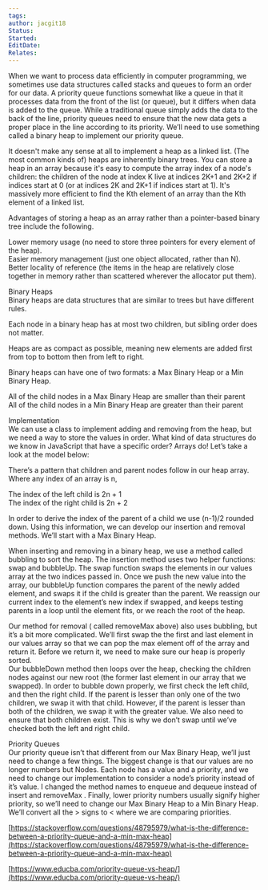 ```yaml
---
tags: 
author: jacgit18
Status: 
Started: 
EditDate: 
Relates:
---
```

When we want to process data efficiently in computer programming, we sometimes use data structures called stacks and queues to form an order for our data. A priority queue functions somewhat like a queue in that it processes data from the front of the list (or queue), but it differs when data is added to the queue. While a traditional queue simply adds the data to the back of the line, priority queues need to ensure that the new data gets a proper place in the line according to its priority. We’ll need to use something called a binary heap to implement our priority queue.  
  
It doesn't make any sense at all to implement a heap as a linked list. (The most common kinds of) heaps are inherently binary trees. You can store a heap in an array because it's easy to compute the array index of a node's children: the children of the node at index K live at indices 2K+1 and 2K+2 if indices start at 0 (or at indices 2K and 2K+1 if indices start at 1). It's massively more efficient to find the Kth element of an array than the Kth element of a linked list.  
  
Advantages of storing a heap as an array rather than a pointer-based binary tree include the following.  
  
Lower memory usage (no need to store three pointers for every element of the heap).  
Easier memory management (just one object allocated, rather than N).  
Better locality of reference (the items in the heap are relatively close together in memory rather than scattered wherever the allocator put them).  
  
  
Binary Heaps  
Binary heaps are data structures that are similar to trees but have different rules.  
  
Each node in a binary heap has at most two children, but sibling order does not matter.  
  
Heaps are as compact as possible, meaning new elements are added first from top to bottom then from left to right.  
  
Binary heaps can have one of two formats: a Max Binary Heap or a Min Binary Heap.  
  
All of the child nodes in a Max Binary Heap are smaller than their parent  
All of the child nodes in a Min Binary Heap are greater than their parent  
  
  
  
Implementation  
We can use a class to implement adding and removing from the heap, but we need a way to store the values in order. What kind of data structures do we know in JavaScript that have a specific order? Arrays do! Let’s take a look at the model below:  
  
  
There’s a pattern that children and parent nodes follow in our heap array. Where any index of an array is n,  
  
The index of the left child is 2n + 1  
The index of the right child is 2n + 2  
  
In order to derive the index of the parent of a child we use (n-1)/2 rounded down. Using this information, we can develop our insertion and removal methods. We’ll start with a Max Binary Heap.  
  
When inserting and removing in a binary heap, we use a method called bubbling to sort the heap. The insertion method uses two helper functions: swap and bubbleUp. The swap function swaps the elements in our values array at the two indices passed in. Once we push the new value into the array, our bubbleUp function compares the parent of the newly added element, and swaps it if the child is greater than the parent. We reassign our current index to the element’s new index if swapped, and keeps testing parents in a loop until the element fits, or we reach the root of the heap.  
  
  
  
Our method for removal ( called removeMax above) also uses bubbling, but it’s a bit more complicated. We’ll first swap the the first and last element in our values array so that we can pop the max element off of the array and return it. Before we return it, we need to make sure our heap is properly sorted.  
Our bubbleDown method then loops over the heap, checking the children nodes against our new root (the former last element in our array that we swapped). In order to bubble down properly, we first check the left child, and then the right child. If the parent is lesser than only one of the two children, we swap it with that child. However, if the parent is lesser than both of the children, we swap it with the greater value. We also need to ensure that both children exist. This is why we don’t swap until we’ve checked both the left and right child.  
  
  
  
  
Priority Queues  
Our priority queue isn’t that different from our Max Binary Heap, we’ll just need to change a few things. The biggest change is that our values are no longer numbers but Nodes. Each node has a value and a priority, and we need to change our implementation to consider a node’s priority instead of it’s value. I changed the method names to enqueue and dequeue instead of insert and removeMax . Finally, lower priority numbers usually signify higher priority, so we’ll need to change our Max Binary Heap to a Min Binary Heap. We’ll convert all the > signs to < where we are comparing priorities.  
  
  
[https://stackoverflow.com/questions/48795979/what-is-the-difference-between-a-priority-queue-and-a-min-max-heap](https://stackoverflow.com/questions/48795979/what-is-the-difference-between-a-priority-queue-and-a-min-max-heap)  
  
[https://www.educba.com/priority-queue-vs-heap/](https://www.educba.com/priority-queue-vs-heap/)